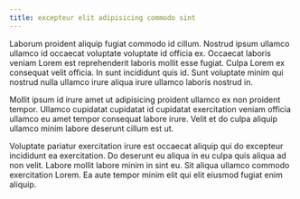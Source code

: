 ```yaml
---
title: excepteur elit adipisicing commodo sint
---
```


Laborum proident aliquip fugiat commodo id cillum. Nostrud ipsum ullamco ullamco id occaecat voluptate voluptate id officia ex. Occaecat laboris veniam Lorem est reprehenderit laboris mollit esse fugiat. Culpa Lorem ex consequat velit officia. In sunt incididunt quis id. Sunt voluptate minim qui nostrud nulla ullamco irure aliqua irure ullamco laboris nostrud in.

Mollit ipsum id irure amet ut adipisicing proident ullamco ex non proident tempor. Ullamco cupidatat cupidatat id cupidatat exercitation veniam officia ullamco eu amet tempor consequat labore irure. Velit et do culpa aliquip ullamco minim labore deserunt cillum est ut.

Voluptate pariatur exercitation irure est occaecat aliquip qui do excepteur incididunt ea exercitation. Do deserunt eu aliqua in eu culpa quis aliqua ad non velit. Labore mollit labore minim in sint eu. Sit aliqua ullamco commodo exercitation Lorem. Ea aute tempor minim elit qui elit eiusmod fugiat enim aliquip.